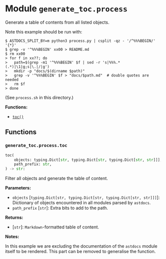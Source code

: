 # Module `generate_toc.process`

Generate a table of contents from all listed objects.

Note this example should be run with:

```shell
$ ASTDOCS_SPLIT_BY=m python3 process.py | csplit -qz - '/^%%%BEGIN/' '{*}'
$ grep -v '^%%%BEGIN' xx00 > README.md
$ rm xx00
> for f in xx??; do
>   path=$(grep -m1 '^%%%BEGIN' $f | sed -r 's|%%%.* (.*)|\1|g;s|\.|/|g')
>   mkdir -p "docs/$(dirname $path)"
>   grep -v '^%%%BEGIN' $f > "docs/$path.md"  # double quotes are needed
>   rm $f
> done
```

(See `process.sh` in this directory.)

**Functions:**

- [`toc()`](#generate_tocprocesstoc)

## Functions

### `generate_toc.process.toc`

```python
toc(
    objects: typing.Dict[str, typing.Dict[str, typing.Dict[str, str]]], 
    path_prefix: str,
) -> str:
```

Filter all objects and generate the table of content.

**Parameters:**

- `objects` \[`typing.Dict[str, typing.Dict[str, typing.Dict[str, str]]]`\]: Dictionary of
  objects encountered in all modules parsed by `astdocs`.
- `path_prefix` \[`str`\]: Extra bits to add to the path.

**Returns:**

- \[`str`\]: `Markdown`-formatted table of content.

**Notes:**

In this example we are excluding the documentation of the `astdocs` module itself to be
rendered. This part can be removed to generalise the function.
